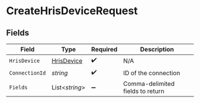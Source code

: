 # CreateHrisDeviceRequest


## Fields

| Field                                               | Type                                                | Required                                            | Description                                         |
| --------------------------------------------------- | --------------------------------------------------- | --------------------------------------------------- | --------------------------------------------------- |
| `HrisDevice`                                        | [HrisDevice](../../Models/Components/HrisDevice.md) | :heavy_check_mark:                                  | N/A                                                 |
| `ConnectionId`                                      | *string*                                            | :heavy_check_mark:                                  | ID of the connection                                |
| `Fields`                                            | List<*string*>                                      | :heavy_minus_sign:                                  | Comma-delimited fields to return                    |